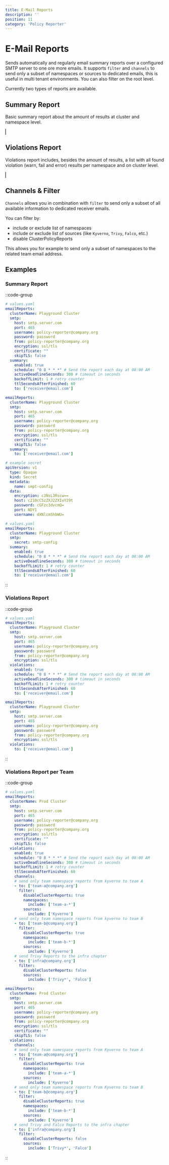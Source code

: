 ```yaml
---
title: E-Mail Reports
description: ''
position: 11
category: 'Policy Reporter'
---
```


# E-Mail Reports

Sends automatically and regularly email summary reports over a configured SMTP server to one ore more emails. It supports `filter` and `channels` to send only a subset of namespaces or sources to dedicated emails, this is useful in multi tenant environments. You can also filter on the root level.

Currently two types of reports are available.

## Summary Report

Basic summary report about the amount of results at cluster and namespace level.

<nuxt-img src="/images/reports/summary-report.png" style="border: 1px solid #555" alt="Summary Report"></nuxt-img>

## Violations Report

Violations report includes, besides the amount of results, a list with all found violation (warn, fail and error) results per namespace and on cluster level.

<nuxt-img src="/images/reports/violations-report.png" style="border: 1px solid #555" alt="Violations Report"></nuxt-img>

## Channels & Filter

`Channels` allows you in combination with `filter` to send only a subset of all available information to dedicated receiver emails.

You can filter by:
* include or exclude list of namespaces
* include or exclude list of sources (like `Kyverno`, `Trivy`, `Falco`, etc.)
* disable ClusterPolicyReports

 This allows you for example to send only a subset of namespaces to the related team email address.

## Examples

### Summary Report

::code-group
  ```yaml [Helm 3]
  # values.yaml
  emailReports:
    clusterName: Playground Cluster
    smtp:
      host: smtp.server.com
      port: 465
      username: policy-reporter@company.org
      password: password
      from: policy-reporter@company.org
      encryption: ssl/tls
      certificate: ""
      skipTLS: false
    summary:
      enabled: true
      schedule: "0 8 * * *" # Send the report each day at 08:00 AM
      activeDeadlineSeconds: 300 # timeout in seconds
      backoffLimit: 1 # retry counter
      ttlSecondsAfterFinished: 60
      to: ['receiver@email.com']
  ```

  ```yaml [config.yaml]
  emailReports:
    clusterName: Playground Cluster
    smtp:
      host: smtp.server.com
      port: 465
      username: policy-reporter@company.org
      password: password
      from: policy-reporter@company.org
      encryption: ssl/tls
      certificate: ""
      skipTLS: false
    summary:
      to: ['receiver@email.com']
  ```

  ```yaml [Helm 3 - SMTP Secret]
  # example secret
  apiVersion: v1
    type: Opaque
    kind: Secret
    metadata:
      name: smpt-config
    data:
      encryption: c3NsL3Rscw==
      host: c210cC5zZXJ2ZXIuY29t
      password: cGFzc3dvcmQ=
      port: NDY1
      username: dXNlcm5hbWU=

  # values.yaml
  emailReports:
    clusterName: Playground Cluster
    smtp:
      secret: smtp-config
    summary:
      enabled: true
      schedule: "0 8 * * *" # Send the report each day at 08:00 AM
      activeDeadlineSeconds: 300 # timeout in seconds
      backoffLimit: 1 # retry counter
      ttlSecondsAfterFinished: 60
      to: ['receiver@email.com']
  ```
::

### Violations Report

::code-group
  ```yaml [Helm 3]
  # values.yaml
  emailReports:
    clusterName: Playground Cluster
    smtp:
      host: smtp.server.com
      port: 465
      username: policy-reporter@company.org
      password: password
      from: policy-reporter@company.org
      encryption: ssl/tls
    violations:
      enabled: true
      schedule: "0 8 * * *" # Send the report each day at 08:00 AM
      activeDeadlineSeconds: 300 # timeout in seconds
      backoffLimit: 1 # retry counter
      ttlSecondsAfterFinished: 60
      to: ['receiver@email.com']
  ```

  ```yaml [config.yaml]
  emailReports:
    clusterName: Playground Cluster
    smtp:
      host: smtp.server.com
      port: 465
      username: policy-reporter@company.org
      password: password
      from: policy-reporter@company.org
      encryption: ssl/tls
    violations:
      to: ['receiver@email.com']
  ```
::

### Violations Report per Team

::code-group
  ```yaml [Helm 3]
  # values.yaml
  emailReports:
    clusterName: Prod Cluster
    smtp:
      host: smtp.server.com
      port: 465
      username: policy-reporter@company.org
      password: password
      from: policy-reporter@company.org
      encryption: ssl/tls
      certificate: ""
      skipTLS: false
    violations:
      enabled: true
      schedule: "0 8 * * *" # Send the report each day at 08:00 AM
      activeDeadlineSeconds: 300 # timeout in seconds
      backoffLimit: 1 # retry counter
      ttlSecondsAfterFinished: 60
      channels:
      # send only team namespace reports from kyverno to team A
      - to: ['team-a@company.org']
        filter:
          disableClusterReports: true
          namespaces:
            include: ['team-a-*']
          sources:
            include: ['Kyverno']
      # send only team namespace reports from kyverno to team B
      - to: ['team-b@company.org']
        filter:
          disableClusterReports: true
          namespaces:
            include: ['team-b-*']
          sources:
            include: ['Kyverno']
      # send Trivy Reports to the infra chapter
      - to: ['infra@company.org']
        filter:
          disableClusterReports: false
          sources:
            include: ['Trivy*', 'Falco']
  ```

  ```yaml [config.yaml]
  emailReports:
    clusterName: Prod Cluster
    smtp:
      host: smtp.server.com
      port: 465
      username: policy-reporter@company.org
      password: password
      from: policy-reporter@company.org
      encryption: ssl/tls
      certificate: ""
      skipTLS: false
    violations:
      channels:
      # send only team namespace reports from Kyverno to team A
      - to: ['team-a@company.org']
        filter:
          disableClusterReports: true
          namespaces:
            include: ['team-a-*']
          sources:
            include: ['Kyverno']
      # send only team namespace reports from Kyverno to team B
      - to: ['team-b@company.org']
        filter:
          disableClusterReports: true
          namespaces:
            include: ['team-b-*']
          sources:
            include: ['Kyverno']
      # send Trivy and Falco Reports to the infra chapter
      - to: ['infra@company.org']
        filter:
          disableClusterReports: false
          sources:
            include: ['Trivy*', 'Falco']
  ```
::
